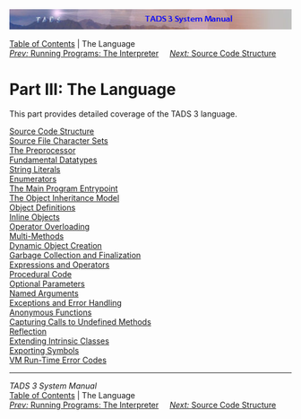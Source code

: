 <div class="topbar">

<img src="topbar.jpg" data-border="0" />

</div>

<div class="nav">

<a href="toc.htm" class="nav">Table of Contents</a> \| The Language  
<span class="navnp"><a href="terp.htm" class="nav"><em>Prev:</em> Running Programs: The
Interpreter</a>    
<a href="progstru.htm" class="nav"><em>Next:</em> Source Code
Structure</a>     </span>

</div>

<div class="main">

# Part III: The Language

This part provides detailed coverage of the TADS 3 language.

<div class="sectoc">

[Source Code Structure](progstru.htm)  
[Source File Character Sets](charmap.htm)  
[The Preprocessor](preproc.htm)  
[Fundamental Datatypes](types.htm)  
[String Literals](strlit.htm)  
[Enumerators](enum.htm)  
[The Main Program Entrypoint](startup.htm)  
[The Object Inheritance Model](inherit.htm)  
[Object Definitions](objdef.htm)  
[Inline Objects](inlineobj.htm)  
[Operator Overloading](opoverload.htm)  
[Multi-Methods](multmeth.htm)  
[Dynamic Object Creation](dynobj.htm)  
[Garbage Collection and Finalization](gc.htm)  
[Expressions and Operators](expr.htm)  
[Procedural Code](proccode.htm)  
[Optional Parameters](optparams.htm)  
[Named Arguments](namedargs.htm)  
[Exceptions and Error Handling](except.htm)  
[Anonymous Functions](anonfn.htm)  
[Capturing Calls to Undefined Methods](undef.htm)  
[Reflection](reflect.htm)  
[Extending Intrinsic Classes](icext.htm)  
[Exporting Symbols](export.htm)  
[VM Run-Time Error Codes](errmsg.htm)  

</div>

</div>

------------------------------------------------------------------------

<div class="navb">

*TADS 3 System Manual*  
<a href="toc.htm" class="nav">Table of Contents</a> \| The Language  
<span class="navnp"><a href="terp.htm" class="nav"><em>Prev:</em> Running Programs: The
Interpreter</a>    
<a href="progstru.htm" class="nav"><em>Next:</em> Source Code
Structure</a>     </span>

</div>
